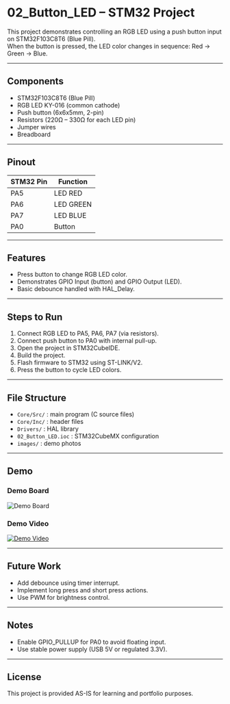 # 02_Button_LED – STM32 Project

This project demonstrates controlling an RGB LED using a push button input on STM32F103C8T6 (Blue Pill).  
When the button is pressed, the LED color changes in sequence: Red → Green → Blue.

---

## Components
- STM32F103C8T6 (Blue Pill)
- RGB LED KY-016 (common cathode)
- Push button (6x6x5mm, 2-pin)
- Resistors (220Ω – 330Ω for each LED pin)
- Jumper wires
- Breadboard

---

## Pinout

| STM32 Pin | Function   |
|-----------|------------|
| PA5       | LED RED    |
| PA6       | LED GREEN  |
| PA7       | LED BLUE   |
| PA0       | Button     |

---

## Features
- Press button to change RGB LED color.
- Demonstrates GPIO Input (button) and GPIO Output (LED).
- Basic debounce handled with HAL_Delay.

---

## Steps to Run
1. Connect RGB LED to PA5, PA6, PA7 (via resistors).  
2. Connect push button to PA0 with internal pull-up.  
3. Open the project in STM32CubeIDE.  
4. Build the project.  
5. Flash firmware to STM32 using ST-LINK/V2.  
6. Press the button to cycle LED colors.

---

## File Structure
- `Core/Src/` : main program (C source files)  
- `Core/Inc/` : header files  
- `Drivers/` : HAL library  
- `02_Button_LED.ioc` : STM32CubeMX configuration  
- `images/` : demo photos  

---

## Demo
### Demo Board
![Demo Board](Images/button_led_board.jpeg)

### Demo Video
[![Demo Video](https://img.youtube.com/vi/Nwj16jEZGUA/0.jpg)](https://youtube.com/shorts/Nwj16jEZGUA?si=g4N_wúiWxUfQWG3p)

---

## Future Work
- Add debounce using timer interrupt.  
- Implement long press and short press actions.  
- Use PWM for brightness control.  

---

## Notes
- Enable GPIO_PULLUP for PA0 to avoid floating input.  
- Use stable power supply (USB 5V or regulated 3.3V).  

---

## License
This project is provided AS-IS for learning and portfolio purposes.
